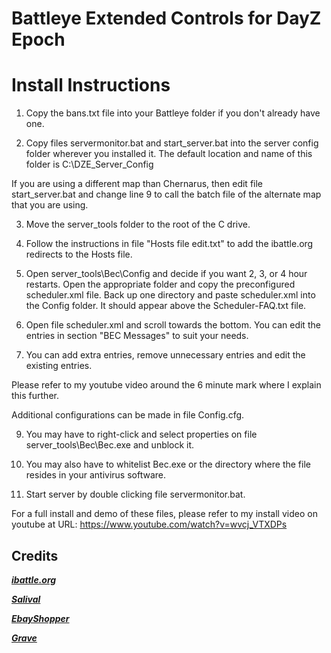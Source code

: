 Battleye Extended Controls for DayZ Epoch
=================
# Install Instructions

1. Copy the bans.txt file into your Battleye folder if you don't already have one.

2. Copy files servermonitor.bat and start_server.bat into the server config folder wherever you installed it.
	The default location and name of this folder is C:\DZE_Server_Config

If you are using a different map than Chernarus, then edit file start_server.bat and change
line 9 to call the batch file of the alternate map that you are using.

3. Move the server_tools folder to the root of the C drive.

4. Follow the instructions in file "Hosts file edit.txt" to add the ibattle.org redirects to the Hosts file.

5. Open server_tools\Bec\Config and decide if you want 2, 3, or 4 hour restarts.
	Open the appropriate folder and copy the preconfigured scheduler.xml file.
	Back up one directory and paste scheduler.xml into the Config folder. It should appear above the Scheduler-FAQ.txt file.

6. Open file scheduler.xml and scroll towards the bottom. You can edit the entries in section "BEC Messages" to suit your needs.

7. You can add extra entries, remove unnecessary entries and edit the existing entries.

Please refer to my youtube video around the 6 minute mark where I explain this further.

Additional configurations can be made in file Config.cfg.

9. You may have to right-click and select properties on file server_tools\Bec\Bec.exe and unblock it.

10. You may also have to whitelist Bec.exe or the directory where the file resides in your antivirus software.

8. Start server by double clicking file servermonitor.bat.

For a full install and demo of these files, please refer to my install video on youtube at URL: https://www.youtube.com/watch?v=wvcj_VTXDPs

## Credits
***[ibattle.org](ibattle.org)***

***[Salival](https://github.com/oiad)***

***[EbayShopper](https://github.com/ebayShopper)***

***[Grave](https://github.com/bbatton)***
